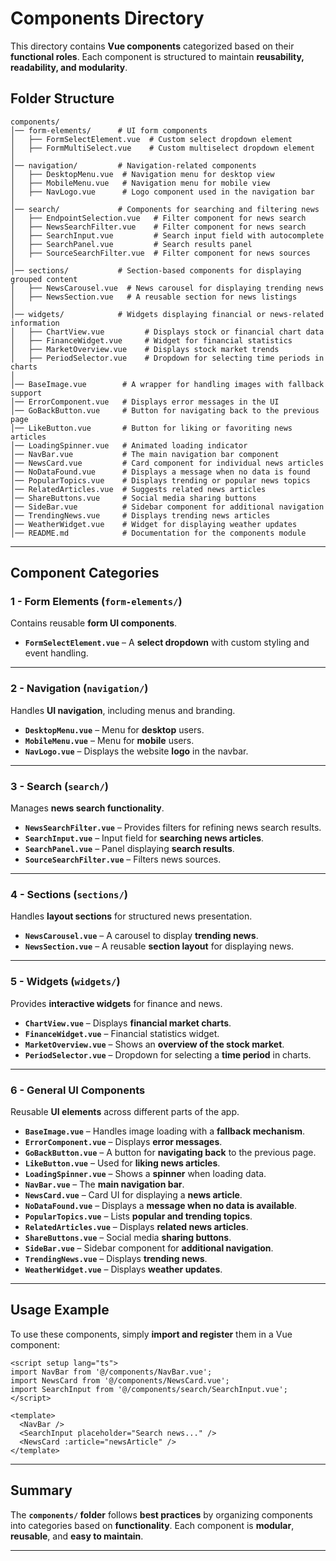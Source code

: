 # Components Directory

This directory contains **Vue components** categorized based on their **functional roles**. Each component is structured to maintain **reusability, readability, and modularity**.

## Folder Structure

```
components/
│── form-elements/      # UI form components
│   ├── FormSelectElement.vue  # Custom select dropdown element
│   ├── FormMultiSelect.vue    # Custom multiselect dropdown element
│
│── navigation/         # Navigation-related components
│   ├── DesktopMenu.vue  # Navigation menu for desktop view
│   ├── MobileMenu.vue   # Navigation menu for mobile view
│   ├── NavLogo.vue      # Logo component used in the navigation bar
│
│── search/             # Components for searching and filtering news
│   ├── EndpointSelection.vue   # Filter component for news search
│   ├── NewsSearchFilter.vue    # Filter component for news search
│   ├── SearchInput.vue         # Search input field with autocomplete
│   ├── SearchPanel.vue         # Search results panel
│   ├── SourceSearchFilter.vue  # Filter component for news sources
│
│── sections/           # Section-based components for displaying grouped content
│   ├── NewsCarousel.vue  # News carousel for displaying trending news
│   ├── NewsSection.vue   # A reusable section for news listings
│
│── widgets/            # Widgets displaying financial or news-related information
│   ├── ChartView.vue         # Displays stock or financial chart data
│   ├── FinanceWidget.vue     # Widget for financial statistics
│   ├── MarketOverview.vue    # Displays stock market trends
│   ├── PeriodSelector.vue    # Dropdown for selecting time periods in charts
│
│── BaseImage.vue        # A wrapper for handling images with fallback support
│── ErrorComponent.vue   # Displays error messages in the UI
│── GoBackButton.vue     # Button for navigating back to the previous page
│── LikeButton.vue       # Button for liking or favoriting news articles
│── LoadingSpinner.vue   # Animated loading indicator
│── NavBar.vue           # The main navigation bar component
│── NewsCard.vue         # Card component for individual news articles
│── NoDataFound.vue      # Displays a message when no data is found
│── PopularTopics.vue    # Displays trending or popular news topics
│── RelatedArticles.vue  # Suggests related news articles
│── ShareButtons.vue     # Social media sharing buttons
│── SideBar.vue          # Sidebar component for additional navigation
│── TrendingNews.vue     # Displays trending news articles
│── WeatherWidget.vue    # Widget for displaying weather updates
│── README.md            # Documentation for the components module
```

---

## Component Categories

### **1 - Form Elements (`form-elements/`)**
Contains reusable **form UI components**.

- **`FormSelectElement.vue`** – A **select dropdown** with custom styling and event handling.

---

### **2 - Navigation (`navigation/`)**
Handles **UI navigation**, including menus and branding.

- **`DesktopMenu.vue`** – Menu for **desktop** users.
- **`MobileMenu.vue`** – Menu for **mobile** users.
- **`NavLogo.vue`** – Displays the website **logo** in the navbar.

---

### **3 - Search (`search/`)**
Manages **news search functionality**.

- **`NewsSearchFilter.vue`** – Provides filters for refining news search results.
- **`SearchInput.vue`** – Input field for **searching news articles**.
- **`SearchPanel.vue`** – Panel displaying **search results**.
- **`SourceSearchFilter.vue`** – Filters news sources.

---

### **4 - Sections (`sections/`)**
Handles **layout sections** for structured news presentation.

- **`NewsCarousel.vue`** – A carousel to display **trending news**.
- **`NewsSection.vue`** – A reusable **section layout** for displaying news.

---

### **5 - Widgets (`widgets/`)**
Provides **interactive widgets** for finance and news.

- **`ChartView.vue`** – Displays **financial market charts**.
- **`FinanceWidget.vue`** – Financial statistics widget.
- **`MarketOverview.vue`** – Shows an **overview of the stock market**.
- **`PeriodSelector.vue`** – Dropdown for selecting a **time period** in charts.

---

### **6 - General UI Components**
Reusable **UI elements** across different parts of the app.

- **`BaseImage.vue`** – Handles image loading with a **fallback mechanism**.
- **`ErrorComponent.vue`** – Displays **error messages**.
- **`GoBackButton.vue`** – A button for **navigating back** to the previous page.
- **`LikeButton.vue`** – Used for **liking news articles**.
- **`LoadingSpinner.vue`** – Shows a **spinner** when loading data.
- **`NavBar.vue`** – The **main navigation bar**.
- **`NewsCard.vue`** – Card UI for displaying a **news article**.
- **`NoDataFound.vue`** – Displays a **message when no data is available**.
- **`PopularTopics.vue`** – Lists **popular and trending topics**.
- **`RelatedArticles.vue`** – Displays **related news articles**.
- **`ShareButtons.vue`** – Social media **sharing buttons**.
- **`SideBar.vue`** – Sidebar component for **additional navigation**.
- **`TrendingNews.vue`** – Displays **trending news**.
- **`WeatherWidget.vue`** – Displays **weather updates**.

---

## Usage Example

To use these components, simply **import and register** them in a Vue component:

```vue
<script setup lang="ts">
import NavBar from '@/components/NavBar.vue';
import NewsCard from '@/components/NewsCard.vue';
import SearchInput from '@/components/search/SearchInput.vue';
</script>

<template>
  <NavBar />
  <SearchInput placeholder="Search news..." />
  <NewsCard :article="newsArticle" />
</template>
```

---

## Summary

The **`components/` folder** follows **best practices** by organizing components into categories based on **functionality**. Each component is **modular**, **reusable**, and **easy to maintain**.

---

